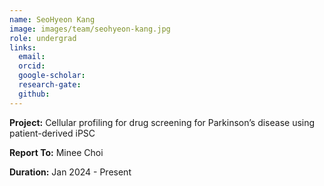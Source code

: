 ```yaml
---
name: SeoHyeon Kang
image: images/team/seohyeon-kang.jpg
role: undergrad
links:
  email:
  orcid:
  google-scholar:
  research-gate:
  github:
---
```


<strong>Project:</strong> Cellular profiling for drug screening for Parkinson’s disease using patient-derived iPSC <br>

<strong>Report To:</strong> Minee Choi <br>

<strong>Duration:</strong> Jan 2024 - Present
